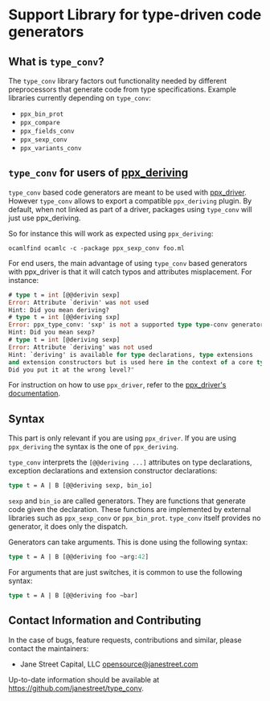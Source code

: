 Support Library for type-driven code generators
===============================================

What is `type_conv`?
--------------------

The `type_conv` library factors out functionality needed by different
preprocessors that generate code from type specifications.  Example
libraries currently depending on `type_conv`:

  * `ppx_bin_prot`
  * `ppx_compare`
  * `ppx_fields_conv`
  * `ppx_sexp_conv`
  * `ppx_variants_conv`

`type_conv` for users of [ppx_deriving](https://github.com/whitequark/ppx_deriving)
-----------------------------------------------------------------------------------

`type_conv` based code generators are meant to be used with
[ppx_driver](https://github.com/janestreet/ppx_driver). However
`type_conv` allows to export a compatible `ppx_deriving` plugin.
By default, when not linked as part of a driver, packages using
`type_conv` will just use ppx_deriving.

So for instance this will work as expected using `ppx_deriving`:

    ocamlfind ocamlc -c -package ppx_sexp_conv foo.ml

For end users, the main advantage of using `type_conv` based
generators with ppx_driver is that it will catch typos and attributes
misplacement. For instance:

```ocaml
# type t = int [@@derivin sexp]
Error: Attribute `derivin' was not used
Hint: Did you mean deriving?
# type t = int [@@deriving sxp]
Error: ppx_type_conv: 'sxp' is not a supported type type-conv generator
Hint: Did you mean sexp?
# type t = int [@deriving sexp]
Error: Attribute `deriving' was not used
Hint: `deriving' is available for type declarations, type extensions
and extension constructors but is used here in the context of a core type.
Did you put it at the wrong level?"
```

For instruction on how to use `ppx_driver`, refer to the
[ppx\_driver's documentation](https://github.com/janestreet/ppx_driver).

Syntax
------

This part is only relevant if you are using `ppx_driver`. If you are
using `ppx_deriving` the syntax is the one of `ppx_deriving`.

`type_conv` interprets the `[@@deriving ...]` attributes on type
declarations, exception declarations and extension constructor
declarations:

```ocaml
type t = A | B [@@deriving sexp, bin_io]
```

`sexp` and `bin_io` are called generators. They are functions that
generate code given the declaration. These functions are implemented
by external libraries such as `ppx_sexp_conv` or
`ppx_bin_prot`. `type_conv` itself provides no generator, it does only
the dispatch.

Generators can take arguments. This is done using the following syntax:

```ocaml
type t = A | B [@@deriving foo ~arg:42]
```

For arguments that are just switches, it is common to use the
following syntax:

```ocaml
type t = A | B [@@deriving foo ~bar]
```

Contact Information and Contributing
------------------------------------

In the case of bugs, feature requests, contributions and similar, please
contact the maintainers:

  * Jane Street Capital, LLC <opensource@janestreet.com>

Up-to-date information should be available at <https://github.com/janestreet/type_conv>.
